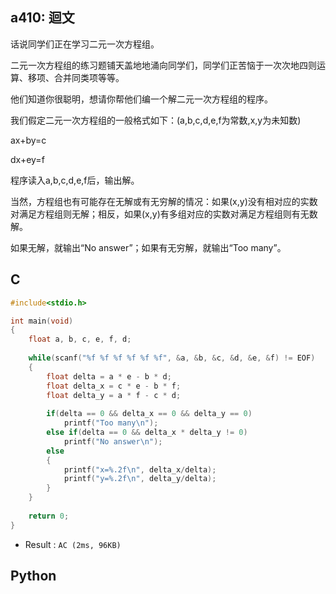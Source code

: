 ## a410: 迴文
话说同学们正在学习二元一次方程组。

二元一次方程组的练习题铺天盖地地涌向同学们，同学们正苦恼于一次次地四则运算、移项、合并同类项等等。

他们知道你很聪明，想请你帮他们编一个解二元一次方程组的程序。

我们假定二元一次方程组的一般格式如下：(a,b,c,d,e,f为常数,x,y为未知数)

  ax+by=c
  
  dx+ey=f
  
程序读入a,b,c,d,e,f后，输出解。

当然，方程组也有可能存在无解或有无穷解的情况：如果(x,y)没有相对应的实数对满足方程组则无解；相反，如果(x,y)有多组对应的实数对满足方程组则有无数解。

如果无解，就输出“No answer”；如果有无穷解，就输出“Too many”。

## C
```C
#include<stdio.h>

int main(void)
{
	float a, b, c, e, f, d;
	
	while(scanf("%f %f %f %f %f %f", &a, &b, &c, &d, &e, &f) != EOF)
	{
		float delta = a * e - b * d;
		float delta_x = c * e - b * f;
		float delta_y = a * f - c * d;
		
		if(delta == 0 && delta_x == 0 && delta_y == 0)
			printf("Too many\n");
		else if(delta == 0 && delta_x * delta_y != 0)
			printf("No answer\n");
		else
		{
			printf("x=%.2f\n", delta_x/delta);
			printf("y=%.2f\n", delta_y/delta);			
		}
	}
	
	return 0;
}
```
 * Result : `AC (2ms, 96KB)`

## Python
